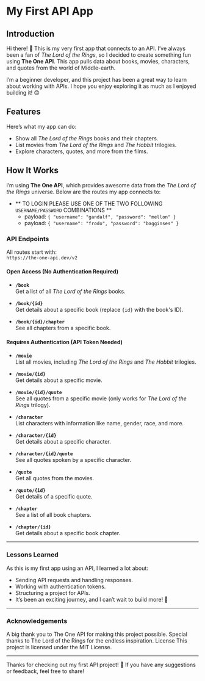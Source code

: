 # My First API App

## Introduction

Hi there! 👋 This is my very first app that connects to an API. I’ve always been a fan of _The Lord of the Rings_, so I decided to create something fun using **The One API**. This app pulls data about books, movies, characters, and quotes from the world of Middle-earth.

I’m a beginner developer, and this project has been a great way to learn about working with APIs. I hope you enjoy exploring it as much as I enjoyed building it! 😊

## Features

Here’s what my app can do:

- Show all _The Lord of the Rings_ books and their chapters.
- List movies from _The Lord of the Rings_ and _The Hobbit_ trilogies.
- Explore characters, quotes, and more from the films.

## How It Works

I’m using **The One API**, which provides awesome data from the _The Lord of the Rings_ universe. Below are the routes my app connects to:

- ** TO LOGIN PLEASE USE ONE OF THE TWO FOLLOWING `USERNAME/PASSWORD` COMBINATIONS **
  - payload: `{ "username": "gandalf", "password": "mellon" }`
  - payload: `{ "username": "frodo", "password": "bagginses" }`

### API Endpoints

All routes start with:  
`https://the-one-api.dev/v2`

#### Open Access (No Authentication Required)

- **`/book`**  
  Get a list of all _The Lord of the Rings_ books.

- **`/book/{id}`**  
  Get details about a specific book (replace `{id}` with the book's ID).

- **`/book/{id}/chapter`**  
  See all chapters from a specific book.

#### Requires Authentication (API Token Needed)

- **`/movie`**  
  List all movies, including _The Lord of the Rings_ and _The Hobbit_ trilogies.

- **`/movie/{id}`**  
  Get details about a specific movie.

- **`/movie/{id}/quote`**  
  See all quotes from a specific movie (only works for _The Lord of the Rings_ trilogy).

- **`/character`**  
  List characters with information like name, gender, race, and more.

- **`/character/{id}`**  
  Get details about a specific character.

- **`/character/{id}/quote`**  
  See all quotes spoken by a specific character.

- **`/quote`**  
  Get all quotes from the movies.

- **`/quote/{id}`**  
  Get details of a specific quote.

- **`/chapter`**  
  See a list of all book chapters.

- **`/chapter/{id}`**  
  Get details about a specific book chapter.

---

### Lessons Learned

As this is my first app using an API, I learned a lot about:

- Sending API requests and handling responses.
- Working with authentication tokens.
- Structuring a project for APIs.
- It’s been an exciting journey, and I can’t wait to build more! 🚀

---

### Acknowledgements

A big thank you to The One API for making this project possible.
Special thanks to The Lord of the Rings for the endless inspiration.
License
This project is licensed under the MIT License.

---

Thanks for checking out my first API project! 🌟 If you have any suggestions or feedback, feel free to share!
